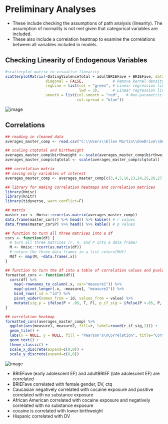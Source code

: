 # Preliminary Analyses
- These include checking the assumptions of path analysis (linearity). The assumption of normality is not met given that categorical variables are included.
- These also include a correlation heatmap to examine the correlations between all variables included in models.

## Checking Linearity of Endogenous Variables

```r
#scatterplot matrix to visualise linearity
scatterplotMatrix(~DatingViolenceTotal + adultBRIEFave + BRIEFave, data = averages_master_comp,
                  diagonal = FALSE,             # Remove kernel density estimates
                  regLine = list(col = "green", # Linear regression line color
                                 lwd = 3),      # Linear regression line width
                  smooth = list(col.smooth = "red",   # Non-parametric mean color
                                col.spread = "blue"))

```


![image](https://user-images.githubusercontent.com/68326791/213329868-e05e7d77-0478-49bb-a474-e46c96f9ae96.png)


## Correlations 

```r
## reading in cleaned data 
averages_master_comp <- read.csv("C:\\Users\\Ellen Martin\\OneDrive\\Desktop\\Yale Stover Lab\\Thesis\\data\\cleaned data\\master_data_5.csv")

## scaling ctqtotal and birthweight
averages_master_comp$birthweight <- scale(averages_master_comp$birthweight)
averages_master_comp$ctqtotal <- scale(averages_master_comp$ctqtotal)

### correlation matrix
## saving only variables of interest
averages_master_comp <- averages_master_comp[c(3,4,5,16,23,24,25,26,27,28,31,33)]

## library for making correlation heatmaps and correlation matrices
library(Hmisc)
library(knitr) 
library(tidyverse, warn.conflict=F)

## matrix
master_cor <- Hmisc::rcorr(as.matrix(averages_master_comp))
data.frame(master_cor$r) %>% head() %>% kable() # r values
data.frame(master_cor$P) %>% head() %>% kable() # p values

## function to turn all three matrices into a df
cors <- function(df) { 
  # turn all three matrices (r, n, and P into a data frame)
  M <- Hmisc::rcorr(as.matrix(df))
  # return the three data frames in a list return(Mdf)
  Mdf <- map(M, ~data.frame(.x))
}

## function to turn the df into a table of correlation values and pvalues
formatted_cors <- function(df){
  cors(df) %>%
    map(~rownames_to_column(.x, var="measure1")) %>%
    map(~pivot_longer(.x, -measure1, "measure2")) %>% 
    bind_rows(.id = "id") %>%
    pivot_wider(names_from = id, values_from = value) %>%
    mutate(sig_p = ifelse(P < .05, T, F), p_if_sig = ifelse(P <.05, P, NA), r_if_sig = ifelse(P <.05, r, NA)) 
}

## correlation heatmap
formatted_cors(averages_master_comp) %>% 
  ggplot(aes(measure1, measure2, fill=r, label=round(r_if_sig,2))) +
  geom_tile() +
  labs(x = NULL, y = NULL, fill = "Pearson's\nCorrelation", title="Correlations", subtitle="Only significant Pearson's correlation coefficients shown") + scale_fill_gradient2(mid="#FBFEF9",low="#0C6291",high="#A63446", limits=c(-1,1)) +
  geom_text() +
  theme_classic() +
  scale_x_discrete(expand=c(0,0)) +
  scale_y_discrete(expand=c(0,0))


```

![image](https://user-images.githubusercontent.com/68326791/213329626-181594d5-8938-4cda-b4d9-cbc75ffcad00.png)

- BRIEFave (early adolescent EF) and adultBRIEF (late adolescent EF) are correlated
- BRIEFave correlated with female gender, DV, ctq
- Caucasian negatively correlated with cocaine exposure and positive correlated with no substance exposure
- African American correlated with cocaine exposure and negatively correlated with no substance exposure
- cocaine is correlated with lower birthweight
- Hispanic correlated with DV
